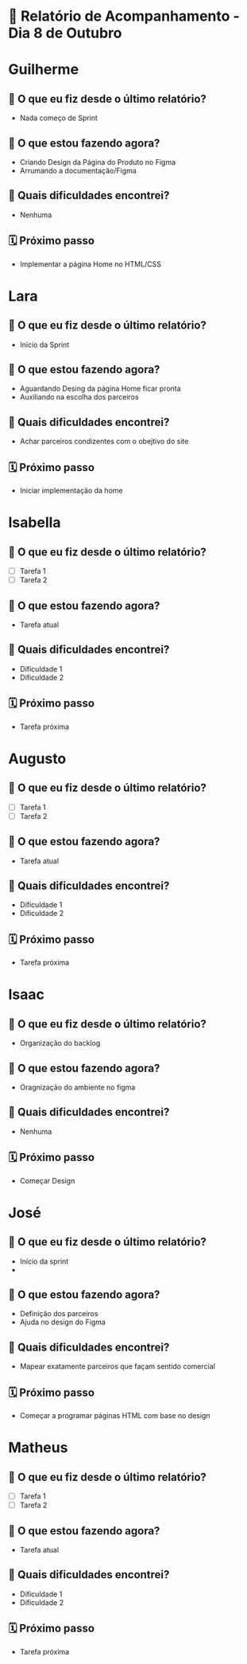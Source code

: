 # 📆 Relatório de Acompanhamento - Dia 8 de Outubro


# Guilherme

## 🙋 O que eu fiz desde o último relatório?
- Nada começo de Sprint

## 🚧 O que estou fazendo agora?
- Criando Design da Página do Produto no Figma
- Arrumando a documentação/Figma

## 🧱 Quais dificuldades encontrei?
- Nenhuma

## 🗓️ Próximo passo
- Implementar a página Home no HTML/CSS

# Lara

## 🙋 O que eu fiz desde o último relatório?
- Início da Sprint

## 🚧 O que estou fazendo agora?
- Aguardando Desing da página Home ficar pronta
- Auxiliando na escolha dos parceiros

## 🧱 Quais dificuldades encontrei?
- Achar parceiros condizentes com o obejtivo do site

## 🗓️ Próximo passo
- Iniciar implementação da home

# Isabella

## 🙋 O que eu fiz desde o último relatório?
- [ ] Tarefa 1
- [ ] Tarefa 2

## 🚧 O que estou fazendo agora?
- Tarefa atual

## 🧱 Quais dificuldades encontrei?
- Dificuldade 1
- Dificuldade 2

## 🗓️ Próximo passo
- Tarefa próxima

# Augusto

## 🙋 O que eu fiz desde o último relatório?
- [ ] Tarefa 1
- [ ] Tarefa 2

## 🚧 O que estou fazendo agora?
- Tarefa atual

## 🧱 Quais dificuldades encontrei?
- Dificuldade 1
- Dificuldade 2

## 🗓️ Próximo passo
- Tarefa próxima

# Isaac

## 🙋 O que eu fiz desde o último relatório?
- Organização do backlog

## 🚧 O que estou fazendo agora?
- Oragnização do ambiente no figma

## 🧱 Quais dificuldades encontrei?
- Nenhuma

## 🗓️ Próximo passo
- Começar Design

# José

## 🙋 O que eu fiz desde o último relatório?
- Início da sprint
- 

## 🚧 O que estou fazendo agora?
- Definição dos parceiros
- Ajuda no design do Figma

## 🧱 Quais dificuldades encontrei?
- Mapear exatamente parceiros que façam sentido comercial

## 🗓️ Próximo passo
- Começar a programar páginas HTML com base no design

# Matheus

## 🙋 O que eu fiz desde o último relatório?
- [ ] Tarefa 1
- [ ] Tarefa 2

## 🚧 O que estou fazendo agora?
- Tarefa atual

## 🧱 Quais dificuldades encontrei?
- Dificuldade 1
- Dificuldade 2

## 🗓️ Próximo passo
- Tarefa próxima
